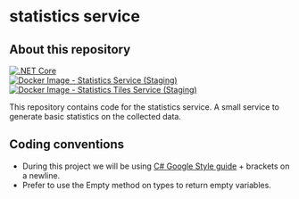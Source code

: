 # statistics service

## About this repository

[![.NET Core](https://github.com/bikedataproject/statistic-api/workflows/.NET%20Core/badge.svg)](https://github.com/bikedataproject/statistics-service/actions?query=workflow%3A%22.NET+Core%22)  
[![Docker Image - Statistics Service (Staging)](https://github.com/bikedataproject/statistics-service/workflows/Docker%20Image%20-%20Statistics%20Service%20(Staging)/badge.svg)](https://github.com/bikedataproject/statistics-service/actions?query=workflow%3A%22Docker+Image+-+Statistics+Service+%28Staging%29%22)  
[![Docker Image - Statistics Tiles Service (Staging)](https://github.com/bikedataproject/statistics-service/workflows/Docker%20Image%20-%20Statistics%20Tiles%20Service%20(Staging)/badge.svg)](https://github.com/bikedataproject/statistics-service/actions?query=workflow%3A%22Docker+Image+-+Statistics+Tiles+Service+%28Staging%29%22)  

This repository contains code for the statistics service. A small service to generate basic statistics on the collected data. 

## Coding conventions

- During this project we will be using [C# Google Style guide](https://google.github.io/styleguide/csharp-style.html) + brackets on a newline.
- Prefer to use the Empty method on types to return empty variables.
